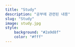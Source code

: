 ```yaml
---
title: "Study"
description: "공부에 관련된 내용"
slug: "Study"
image: study.jpg
style:
    background: "#2a9d8f"
    color: "#fff"
---
```

